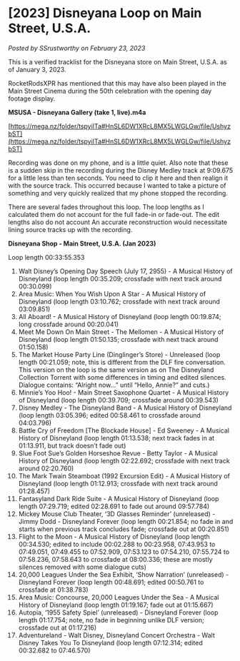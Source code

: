 # [2023] Disneyana Loop on Main Street, U.S.A.

*Posted by SSrustworthy on February 23, 2023*

This is a verified tracklist for the Disneyana store on Main Street, U.S.A. as of January 3, 2023.

RocketRodsXPR has mentioned that this may have also been played in the Main Street Cinema during the 50th celebration with the opening day footage display.

**MSUSA - Disneyana Gallery (take 1, live).m4a**

[https://mega.nz/folder/tspyiITa#HnSL6DW1XRcL8MX5LWGLGw/file/UshyzbST](https://mega.nz/folder/tspyiITa#HnSL6DW1XRcL8MX5LWGLGw/file/UshyzbST)

Recording was done on my phone, and is a little quiet. Also note that these is a sudden skip in the recording during the Disney Medley track at 9:09.675 for a little less than ten seconds. You need to clip it here and then realign it with the source track. This occurred because I wanted to take a picture of something and very quickly realized that my phone stopped the recording.

There are several fades throughout this loop. The loop lengths as I calculated them do not account for the full fade-in or fade-out. The edit lengths also do not account An accurate reconstruction would necessitate lining source tracks up with the recording.

**Disneyana Shop - Main Street, U.S.A. (Jan 2023)**

Loop length 00:33:55.353

1. Walt Disney’s Opening Day Speech (July 17, 2955) - A Musical History of Disneyland (loop length 00:35.209; crossfade with next track around 00:30.099)
2. Area Music: When You Wish Upon A Star - A Musical History of Disneyland (loop length 03:10.762; crossfade with next track around 03:09.851)
3. All Aboard! - A Musical History of Disneyland (loop length 00:19.874; long crossfade around 00:20.041)
4. Meet Me Down On Main Street - The Mellomen - A Musical History of Disneyland (loop length 01:50.135; crossfade with next track around 01:50.158)
5. The Market House Party Line (Dinglinger’s Store) - Unreleased (loop length 00:21.059; note, this is different from the DLF fire conversation. This version on the loop is the same version as on The Disneyland Collection Torrent with some differences in timing and edited silences. Dialogue contains: “Alright now…” until “Hello, Annie?” and cuts.)
6. Minnie’s Yoo Hoo! - Main Street Saxophone Quartet - A Musical History of Disneyland (loop length 00:39.709; crossfade around 00:39.543)
7. Disney Medley - The Disneyland Band - A Musical History of Disneyland (loop length 03:05.396; edited 00:58.461 to crossfade around 04:03.796)
8. Battle Cry of Freedom [The Blockade House] - Ed Sweeney - A Musical History of Disneyland (loop length 01:13.538; next track fades in at 01:13.911, but track doesn’t fade out)
9. Slue Foot Sue’s Golden Horseshoe Revue - Betty Taylor - A Musical History of Disneyland (loop length 02:22.692; crossfade with next track around 02:20.760)
10. The Mark Twain Steamboat (1992 Excursion Edit) - A Musical History of Disneyland (loop length 01:12.913; crossfade with next track around 01:28.457)
11. Fantasyland Dark Ride Suite - A Musical History of Disneyland (loop length 07:29.719; edited 02:28.691 to fade out around 09:57.784)
12. Mickey Mouse Club Theater, ‘3D Glasses Reminder’ (unreleased) - Jimmy Dodd - Disneyland Forever (loop length 00:21.854; no fade in and starts when previous track concludes fade; crossfade out at 00:20.851)
13. Flight to the Moon - A Musical History of Disneyland (loop length 00:34.530; edited to include 00:02.288 to 00:23.958, 07:43.953 to 07:49.051, 07:49.455 to 07:52.909, 07:53.123 to 07:54.210, 07:55.724 to 07:58.236, 07:58.643 to crossfade at 08:00.336; these are mostly silences removed with some dialogue cuts)
14. 20,000 Leagues Under the Sea Exhibit, ‘Show Narration’ (unreleased) - Disneyland Forever (loop length 00:48.691; edited 00:50.761 to crossfade at 01:38.783)
15. Area Music: Concourse, 20,000 Leagues Under the Sea - A Musical History of Disneyland (loop length 01:19.167; fade out at 01:15.667)
16. Autopia, ‘1955 Safety Spiel’ (unreleased) - Disneyland Forever (loop length 01:17.754; note, no fade in beginning unlike DLF version; crossfade out at 01:17.216)
17. Adventureland - Walt Disney, Disneyland Concert Orchestra - Walt Disney Takes You To Disneyland (loop length 07:12.314; edited 00:32.682 to 07:46.570)